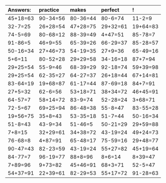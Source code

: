 | Answers: | practice | makes | perfect | ! |
| :--- | :--- | :--- | :--- | :--- |
| 45+18=63 | 90-34=56 | 80-36=44 | 80-6=74 | 11-2=9 | 
| 32-7=25 | 26+28=54 | 47+28=75 | 29+32=61 | 19+64=83 | 
| 74-5=69 | 80-68=12 | 88-39=49 | 4+47=51 | 85-78=7 | 
| 91-86=5 | 46+9=55 | 65-39=26 | 66-29=37 | 85-28=57 | 
| 50-16=34 | 27+46=73 | 54-19=35 | 27+9=36 | 65-49=16 | 
| 5+6=11 | 80-52=28 | 29+29=58 | 34-16=18 | 87+7=94 | 
| 29+25=54 | 55-9=46 | 68-39=29 | 92-18=74 | 59+39=98 | 
| 29+25=54 | 62-35=27 | 64-27=37 | 26+18=44 | 67+14=81 | 
| 83-64=19 | 19+68=87 | 61-17=44 | 87-69=18 | 84+7=91 | 
| 27+5=32 | 62-6=56 | 53+18=71 | 38+34=72 | 46+45=91 | 
| 64-57=7 | 58+14=72 | 83-9=74 | 52-28=24 | 3+68=71 | 
| 72-5=67 | 69+25=94 | 86-48=38 | 55-8=47 | 83-55=28 | 
| 19+56=75 | 35+8=43 | 53-35=18 | 51-7=44 | 50-16=34 | 
| 51-8=43 | 43-9=34 | 51-46=5 | 50-21=29 | 29+59=88 | 
| 7+8=15 | 32+29=61 | 34+38=72 | 43-19=24 | 49+24=73 | 
| 76-68=8 | 4+87=91 | 65-48=17 | 75-59=16 | 29+48=77 | 
| 90-47=43 | 82-23=59 | 43-19=24 | 55+27=82 | 45+19=64 | 
| 84-77=7 | 96-19=77 | 88+8=96 | 8+6=14 | 8+39=47 | 
| 7+89=96 | 9+73=82 | 45+46=91 | 68+3=71 | 52-5=47 | 
| 54+37=91 | 22+39=61 | 82-29=53 | 55+17=72 | 91-28=63 | 
